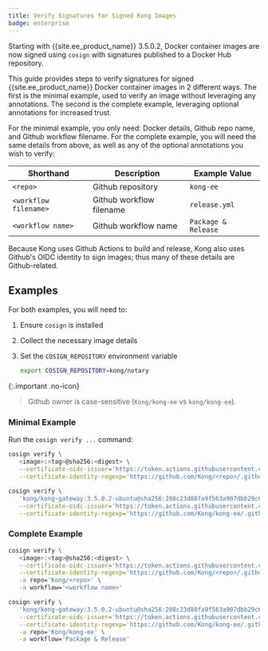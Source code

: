 ```yaml
---
title: Verify Signatures for Signed Kong Images
badge: enterprise
---
```


Starting with {{site.ee_product_name}} 3.5.0.2, Docker container images are now signed using `cosign` with signatures published to a Docker Hub repository.

This guide provides steps to verify signatures for signed {{site.ee_product_name}} Docker container images in 2 different ways. The first is the minimal example, used to verify an image without leveraging any annotations. The second is the complete example, leveraging optional annotations for increased trust.

For the minimal example, you only need: Docker details, Github repo name, and Github workflow filename.
For the complete example, you will need the same details from above, as well as any of the optional annotations you wish to verify:

| Shorthand | Description | Example Value |
|---|---|---|
| `<repo>` | Github repository | `kong-ee` |
| `<workflow filename>` | Github workflow filename | `release.yml` |
| `<workflow name>` | Github workflow name | `Package & Release` |

Because Kong uses Github Actions to build and release, Kong also uses Github's OIDC identity to sign images; thus many of these details are Github-related.

## Examples

For both examples, you will need to:

1. Ensure `cosign` is installed

2. Collect the necessary image details

3. Set the `COSIGN_REPOSITORY` environment variable

   ```sh
   export COSIGN_REPOSITORY=kong/notary
   ```

{:.important .no-icon}
> Github owner is case-sensitive (`Kong/kong-ee` vs `kong/kong-ee`).

### Minimal Example

Run the `cosign verify ...` command:

```sh
cosign verify \
   <image>:<tag>@sha256:<digest> \
   --certificate-oidc-issuer='https://token.actions.githubusercontent.com' \
   --certificate-identity-regexp='https://github.com/Kong/<repo>/.github/workflows/<workflow filename>'
```

```sh
cosign verify \
   'kong/kong-gateway:3.5.0.2-ubuntu@sha256:208c23d88fa9f563a907dbb29c629c10c6183637898b34cbbafef779ff0965f2' \
   --certificate-oidc-issuer='https://token.actions.githubusercontent.com' \
   --certificate-identity-regexp='https://github.com/Kong/kong-ee/.github/workflows/release.yml'
```

### Complete Example

```sh
cosign verify \
   <image>:<tag>@sha256:<digest> \
   --certificate-oidc-issuer='https://token.actions.githubusercontent.com' \
   --certificate-identity-regexp='https://github.com/Kong/<repo>/.github/workflows/<workflow filename>' \
   -a repo='Kong/<repo>' \
   -a workflow='<workflow name>'
```

```sh
cosign verify \
   'kong/kong-gateway:3.5.0.2-ubuntu@sha256:208c23d88fa9f563a907dbb29c629c10c6183637898b34cbbafef779ff0965f2' \
   --certificate-oidc-issuer='https://token.actions.githubusercontent.com' \
   --certificate-identity-regexp='https://github.com/Kong/kong-ee/.github/workflows/release.yml' \
   -a repo='Kong/kong-ee' \
   -a workflow='Package & Release'
```
